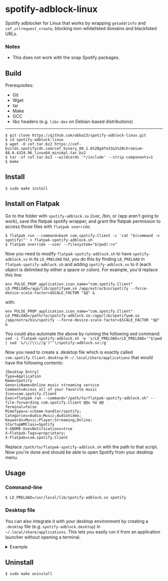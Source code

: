 # spotify-adblock-linux
Spotify adblocker for Linux that works by wrapping `getaddrinfo` and `cef_urlrequest_create`, blocking non-whitelisted domains and blacklisted URLs.

### Notes
* This does not work with the snap Spotify packages.

## Build
Prerequisites:
* Git
* Wget
* tar
* Make
* GCC
* libc headers (e.g. `libc-dev` on Debian-based distributions)

---

    $ git clone https://github.com/abba23/spotify-adblock-linux.git
    $ cd spotify-adblock-linux
    $ wget -O cef.tar.bz2 https://cef-builds.spotifycdn.com/cef_binary_88.1.6%2Bg4fe33a1%2Bchromium-88.0.4324.96_linux64_minimal.tar.bz2
    $ tar -xf cef.tar.bz2 --wildcards '*/include' --strip-components=1
    $ make

## Install
    $ sudo make install

## Install on Flatpak

Go to the folder with `spotify-adblock.so` (/usr, /bin, or /app aren't going to work), save the flatpak spotify wrapper, and grant the flatpak permission to access those files with `flatpak override`:  

```
$ flatpak run --command=bash com.spotify.Client -c 'cat "$(command -v spotify)"' > flatpak-spotify-adblock.sh
$ flatpak override --user --filesystem="$(pwd):ro"
```

Now you need to modify `flatpak-spotify-adblock.sh` to have `spotify-adblock.so` in its `LD_PRELOAD` list, you do this by finding `LD_PRELOAD` in `flatpak-spotify-adblock.sh` and adding `spotify-adblock.so` to it (each object is delimited by either a space or colon). For example, you'd replace this line:   

```
env PULSE_PROP_application.icon_name="com.spotify.Client" LD_PRELOAD=/app/lib/spotifywm.so /app/extra/bin/spotify --force-device-scale-factor=$SCALE_FACTOR "$@" &
```

with:   

```
env PULSE_PROP_application.icon_name="com.spotify.Client" LD_PRELOAD=/path/to/spotify-adblock.so:/app/lib/spotifywm.so /app/extra/bin/spotify --force-device-scale-factor=$SCALE_FACTOR "$@" &
```

You could also automate the above by running the following sed command: `sed -i flatpak-spotify-adblock.sh -e 's/LD_PRELOAD=/LD_PRELOAD='"$(pwd | sed 's/\//\\\//g')"'\/spotify-adblock.so:/g'`  

Now you need to create a .desktop file which is exactly called `com.spotify.Client.desktop` in `~/.local/share/applications` that would have the following contents:  

```
[Desktop Entry]
Type=Application
Name=Spotify
GenericName=Online music streaming service
Comment=Access all of your favorite music
Icon=com.spotify.Client
Exec=flatpak run --command="/path/to/flatpak-spotify-adblock.sh" --file-forwarding com.spotify.Client @@u %U @@
Terminal=false
MimeType=x-scheme-handler/spotify;
Categories=Audio;Music;AudioVideo;
Keywords=Music;Player;Streaming;Online;
StartupWMClass=Spotify
X-GNOME-UsesNotifications=true
X-Flatpak-Tags=proprietary;
X-Flatpak=com.spotify.Client
```

Replace `/path/to/flatpak-spotify-adblock.sh` with the path to that script. Now you're done and should be able to open Spotify from your desktop menu.

## Usage

### Command-line
    $ LD_PRELOAD=/usr/local/lib/spotify-adblock.so spotify

### Desktop file
You can also integrate it with your desktop environment by creating a `.desktop` file (e.g. `spotify-adblock.desktop`) in `~/.local/share/applications`. This lets you easily run it from an application launcher without opening a terminal.

<details> 
  <summary>Example</summary>
  <p>

```
[Desktop Entry]
Type=Application
Name=Spotify (adblock)
GenericName=Music Player
Icon=spotify-client
TryExec=spotify
Exec=env LD_PRELOAD=/usr/local/lib/spotify-adblock.so spotify %U
Terminal=false
MimeType=x-scheme-handler/spotify;
Categories=Audio;Music;Player;AudioVideo;
StartupWMClass=spotify
```
  </p>
</details>

## Uninstall
    $ sudo make uninstall

